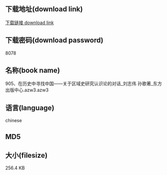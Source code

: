 ## 下载地址(download link)
[下载链接 download link](https://voluble-croquembouche-d321dc.netlify.app/?s=905%E3%80%81%E5%9C%A8%E5%8E%86%E5%8F%B2%E4%B8%AD%E5%AF%BB%E6%89%BE%E4%B8%AD%E5%9B%BD%E2%80%94%E2%80%94%E5%85%B3%E4%BA%8E%E5%8C%BA%E5%9F%9F%E5%8F%B2%E7%A0%94%E7%A9%B6%E8%AE%A4%E8%AF%86%E8%AE%BA%E7%9A%84%E5%AF%B9%E8%AF%9D_%E5%88%98%E5%BF%97%E4%BC%9F+%E5%AD%99%E6%AD%8C%E8%91%97_%E4%B8%9C%E6%96%B9%E5%87%BA%E7%89%88%E4%B8%AD%E5%BF%83.azw3)

## 下载密码(download password)
8078

## 名称(book name)
905、在历史中寻找中国——关于区域史研究认识论的对话_刘志伟 孙歌著_东方出版中心.azw3.azw3

## 语言(language)
chinese

## MD5


## 大小(filesize)
256.4 KB
